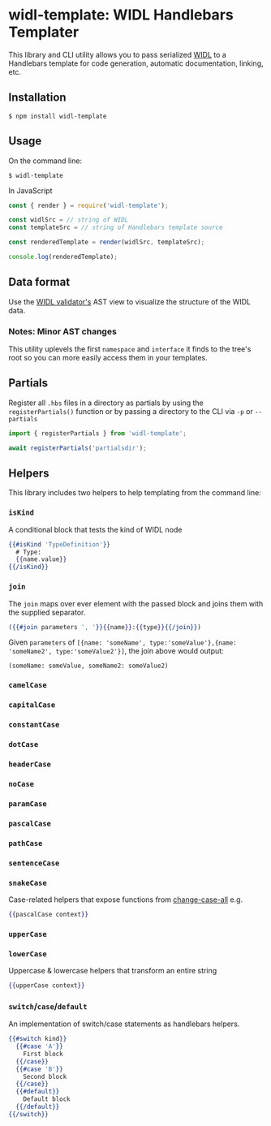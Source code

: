 # widl-template: WIDL Handlebars Templater

This library and CLI utility allows you to pass serialized [WIDL]() to a Handlebars template for code generation, automatic documentation, linking, etc.

## Installation

```shell
$ npm install widl-template
```

## Usage

On the command line:

```
$ widl-template
```

In JavaScript

```js
const { render } = require('widl-template');

const widlSrc = // string of WIDL
const templateSrc = // string of Handlebars template source

const renderedTemplate = render(widlSrc, templateSrc);

console.log(renderedTemplate);
```

## Data format

Use the [WIDL validator's](https://jsoverson.github.io/widl-validator/) AST view to visualize the structure of the WIDL data.

### Notes: Minor AST changes

This utility uplevels the first `namespace` and `interface` it finds to the tree's root so you can more easily access them in your templates.

## Partials

Register all `.hbs` files in a directory as partials by using the `registerPartials()` function or by passing a directory to the CLI via `-p` or `--partials`

```js
import { registerPartials } from 'widl-template';

await registerPartials('partialsdir');
```

## Helpers

This library includes two helpers to help templating from the command line:

### `isKind`

A conditional block that tests the kind of WIDL node

```hbs
{{#isKind 'TypeDefinition'}}
  # Type:
  {{name.value}}
{{/isKind}}
```

### `join`

The `join` maps over ever element with the passed block and joins them with the supplied separator.

```hbs
({{#join parameters ', '}}{{name}}:{{type}}{{/join}})
```

Given `parameters` of `[{name: 'someName', type:'someValue'},{name: 'someName2', type:'someValue2'}]`, the join above would output:

```
(someName: someValue, someName2: someValue2)
```

### `camelCase`

### `capitalCase`

### `constantCase`

### `dotCase`

### `headerCase`

### `noCase`

### `paramCase`

### `pascalCase`

### `pathCase`

### `sentenceCase`

### `snakeCase`

Case-related helpers that expose functions from [change-case-all](https://www.npmjs.com/package/change-case-all) e.g.

```hbs
{{pascalCase context}}
```

### `upperCase`

### `lowerCase`

Uppercase & lowercase helpers that transform an entire string

```hbs
{{upperCase context}}
```

### `switch`/`case`/`default`

An implementation of switch/case statements as handlebars helpers.

```hbs
{{#switch kind}}
  {{#case 'A'}}
    First block
  {{/case}}
  {{#case 'B'}}
    Second block
  {{/case}}
  {{#default}}
    Default block
  {{/default}}
{{/switch}}
```
